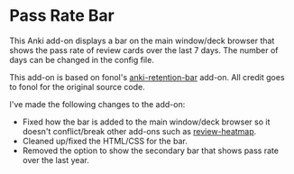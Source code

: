 # Pass Rate Bar

This Anki add-on displays a bar on the main window/deck browser that shows the pass rate of review cards over the last 7 days.
The number of days can be changed in the config file.

This add-on is based on fonol's [anki-retention-bar](https://github.com/fonol/anki-retention-bar) add-on. All credit goes to fonol for the original source code.

I've made the following changes to the add-on:
- Fixed how the bar is added to the main window/deck browser so it doesn't conflict/break other add-ons such as [review-heatmap](https://github.com/glutanimate/review-heatmap).
- Cleaned up/fixed the HTML/CSS for the bar.
- Removed the option to show the secondary bar that shows pass rate over the last year.
